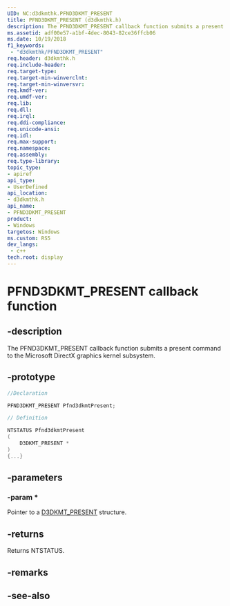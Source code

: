 ```yaml
---
UID: NC:d3dkmthk.PFND3DKMT_PRESENT
title: PFND3DKMT_PRESENT (d3dkmthk.h)
description: The PFND3DKMT_PRESENT callback function submits a present command to the Microsoft DirectX graphics kernel subsystem.
ms.assetid: adf00e57-a1bf-4dec-8043-82ce36ffcb06
ms.date: 10/19/2018
f1_keywords:
 - "d3dkmthk/PFND3DKMT_PRESENT"
req.header: d3dkmthk.h
req.include-header:
req.target-type:
req.target-min-winverclnt:
req.target-min-winversvr:
req.kmdf-ver:
req.umdf-ver:
req.lib:
req.dll:
req.irql: 
req.ddi-compliance:
req.unicode-ansi:
req.idl:
req.max-support:
req.namespace:
req.assembly:
req.type-library: 
topic_type: 
- apiref
api_type: 
- UserDefined
api_location: 
- d3dkmthk.h
api_name: 
- PFND3DKMT_PRESENT
product:
- Windows
targetos: Windows
ms.custom: RS5
dev_langs:
 - c++
tech.root: display
---
```


# PFND3DKMT_PRESENT callback function

## -description

The PFND3DKMT_PRESENT callback function submits a present command to the Microsoft DirectX graphics kernel subsystem. 

## -prototype

```cpp
//Declaration

PFND3DKMT_PRESENT Pfnd3dkmtPresent; 

// Definition

NTSTATUS Pfnd3dkmtPresent 
(
	D3DKMT_PRESENT *
)
{...}

```

## -parameters

### -param * 

Pointer to a [D3DKMT_PRESENT](ns-d3dkmthk-_d3dkmt_present.md) structure.

## -returns

Returns NTSTATUS.


## -remarks




## -see-also
